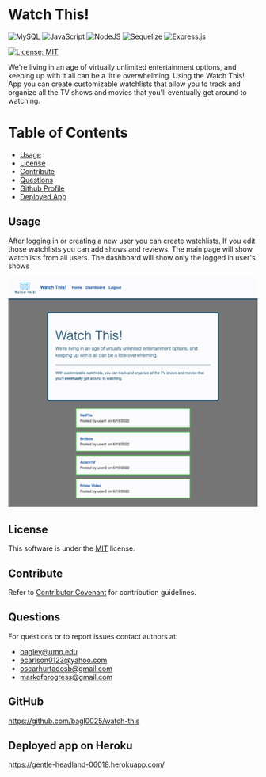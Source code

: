# Watch This!

![MySQL](https://img.shields.io/badge/mysql-%2300f.svg?style=for-the-badge&logo=mysql&logoColor=white)
![JavaScript](https://img.shields.io/badge/javascript-%23323330.svg?style=for-the-badge&logo=javascript&logoColor=%23F7DF1E)
![NodeJS](https://img.shields.io/badge/node.js-6DA55F?style=for-the-badge&logo=node.js&logoColor=white)
![Sequelize](https://img.shields.io/badge/Sequelize-52B0E7?style=for-the-badge&logo=Sequelize&logoColor=white)
![Express.js](https://img.shields.io/badge/express.js-%23404d59.svg?style=for-the-badge&logo=express&logoColor=%2361DAFB)

[![License: MIT](https://img.shields.io/badge/License-MIT-yellow.svg)](https://opensource.org/licenses/MIT)

We're living in an age of virtually unlimited entertainment options, and keeping up with it all can be a little overwhelming. Using the Watch This! App you can create customizable watchlists that allow you to track and organize all the TV shows and movies that you'll eventually get around to watching.

# Table of Contents

- [Usage](#usage)
- [License](#license)
- [Contribute](#contribute)
- [Questions](#questions)
- [Github Profile](#github)
- [Deployed App](#deployed-app-on-heroku)

## Usage

After logging in or creating a new user you can create watchlists. If you edit those watchlists you can add shows and reviews. The main page will show watchlists from all users. The dashboard will show only the logged in user's shows

<img src="./public/assets/screenshot.png" alt="watch this screenshot" width="600"/>

## License

This software is under the [MIT](./LICENSE) license.

## Contribute

Refer to [Contributor Covenant](https://www.contributor-covenant.org/) for contribution guidelines.

## Questions

For questions or to report issues contact authors at:

- bagley@umn.edu
- ecarlson0123@yahoo.com
- oscarhurtadosb@gmail.com
- markofprogress@gmail.com

## GitHub

https://github.com/bagl0025/watch-this

## Deployed app on Heroku

https://gentle-headland-06018.herokuapp.com/
